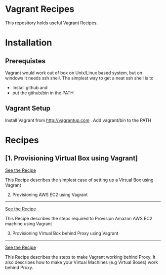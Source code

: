 Vagrant Recipes
=======================

This repository holds useful Vagrant Recipes. 

Installation
==============

Prerequistes
--------------

Vagrant would work out of box on Unix/Linux based system, but on windows it needs ssh shell.
The simplest way to get a neat ssh shell is to 

 * Install github and 
 * put the github/bin in the PATH



Vagrant Setup
---------------
Install Vagrant from http://vagrantup.com . Add vagrant/bin to the PATH


Recipes
=========

[1. Provisioning Virtual Box using Vagrant]
------------------------------------------

[See the Recipe](https://github.com/rohitghatol/vagrant-recipies/tree/master/vagrant-virtualbox-simple) 

This Recipe describes the simplest case of setting up a Virtual Box using Vagrant


2. Provisioning AWS EC2 using Vagrant
---------------------------------------
[See the Recipe](https://github.com/rohitghatol/vagrant-recipies/tree/master/vagrant-aws-provider) 

This Recipe describes the steps required to Provision Amazon AWS EC2 machine using Vagrant

3. Provisioning Virtual Box behind Proxy using Vagrant
-------------------------------------------------------

[See the Recipe](https://github.com/rohitghatol/vagrant-recipies/tree/master/vagrant-virtualbox-proxy) 

This Recipe describes the steps to make Vagrant working behind Proxy. It also describes how to make your Virtual Machines (e.g Virtual Boxes) work behind Proxy.


